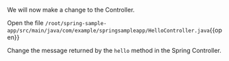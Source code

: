 We will now make a change to the Controller.

Open the file `/root/spring-sample-app/src/main/java/com/example/springsampleapp/HelloController.java`{{open}}

Change the message returned by the `hello` method in the Spring Controller.

